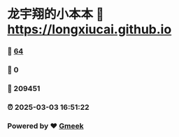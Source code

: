 # 龙宇翔的小本本 :link: https://longxiucai.github.io 
### :page_facing_up: [64](https://longxiucai.github.io/tag.html) 
### :speech_balloon: 0 
### :hibiscus: 209451 
### :alarm_clock: 2025-03-03 16:51:22 
### Powered by :heart: [Gmeek](https://github.com/Meekdai/Gmeek)
